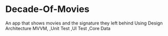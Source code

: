 # Decade-Of-Movies
An app that shows movies and the signature they left behind
Using
Design Architecture MVVM,
,Unit Test
,UI Test
,Core Data
